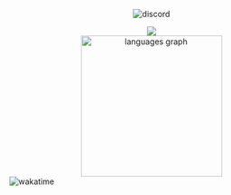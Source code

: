<p align="center">
  <img align="center" src="https://discord-readme-badge.vercel.app/api?id=279054249919381505" alt="discord"/>
</p>
<div align="center">
   <img src="https://skillicons.dev/icons?i=rust,c,cs,cpp,ts,sass,tailwind,react,solidjs,tauri,electron,wasm,py" />
</div

##
<div align="center">
<!--   <img src="https://github-readme-stats-git-master-tacotakedown.vercel.app/api?username=tacotakedown&hide_title=false&hide_rank=false&card_width=200&show_icons=true&include_all_commits=true&count_private=true&disable_animations=false&theme=transparent&locale=en&hide_border=true" height="161" alt="stats graph"  />
  <img src="https://github-readme-streak-stats.herokuapp.com/?user=Tacotakedown&theme=transparent&hide_border=true&card_width=300"  /> -->
  <img src="https://github-readme-stats.vercel.app/api/top-langs?username=tacotakedown&locale=en&exclude_repo=Ouroboros-Jets-EFB&size_weight=0.5&count_weight=0.5&hide_title=false&layout=compact&card_width=801&langs_count=4&theme=transparent&hide_border=true" height="250" alt="languages graph"  />
</div>



<img src="https://wakatime.com/share/@Taco_/04f9a29a-17e0-4413-af2c-09aa405eb735.svg" alt="wakatime"/>

